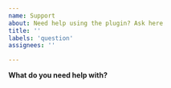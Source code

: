 ```yaml
---
name: Support
about: Need help using the plugin? Ask here
title: ''
labels: 'question'
assignees: ''

---
```


**What do you need help with?**
<!-- Please describe your problem in as much detail as possible, to assist me in helping you out. The more information, the faster problems can be solved. Thanks! -->
